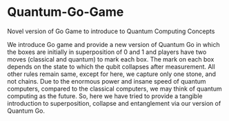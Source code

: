 # Quantum-Go-Game
Novel version of Go Game to introduce to Quantum Computing Concepts

We introduce Go game and provide a new version of Quantum Go in which the boxes are initially in superposition of 0 and 1 and players have two moves (classical and quantum) to mark each box. The mark on each box depends on the state to which the qubit collapses after measurement. All other rules remain same, except for here, we capture only one stone, and not chains. Due to the enormous power and insane speed of quantum computers, compared to the classical computers, we may think of quantum computing as the future. So, here we have tried to provide a tangible introduction to superposition, collapse and entanglement via our version of Quantum Go.

